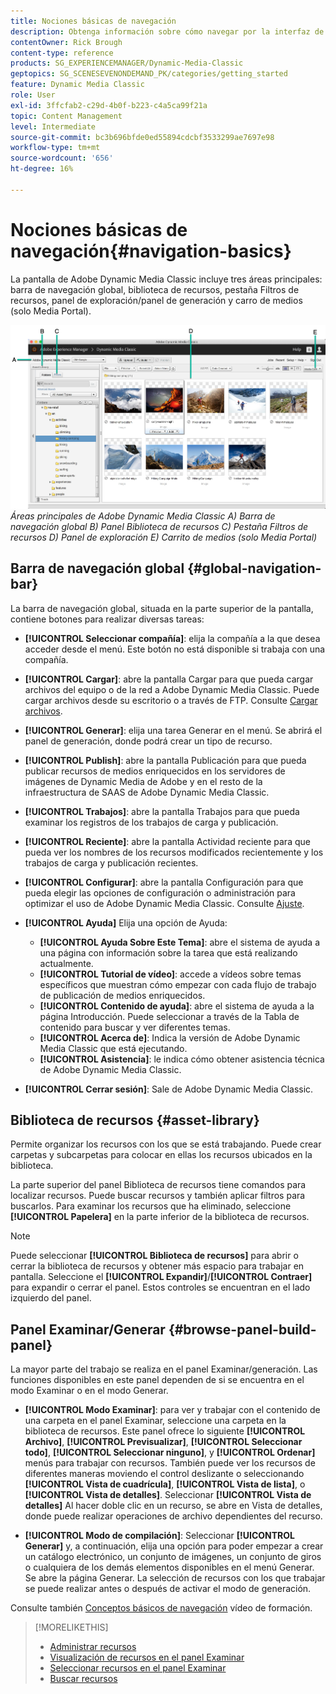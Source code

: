 ```yaml
---
title: Nociones básicas de navegación
description: Obtenga información sobre cómo navegar por la interfaz de usuario de Adobe Dynamic Media Classic.
contentOwner: Rick Brough
content-type: reference
products: SG_EXPERIENCEMANAGER/Dynamic-Media-Classic
geptopics: SG_SCENESEVENONDEMAND_PK/categories/getting_started
feature: Dynamic Media Classic
role: User
exl-id: 3ffcfab2-c29d-4b0f-b223-c4a5ca99f21a
topic: Content Management
level: Intermediate
source-git-commit: bc3b696bfde0ed55894cdcbf3533299ae7697e98
workflow-type: tm+mt
source-wordcount: '656'
ht-degree: 16%

---
```


# Nociones básicas de navegación{#navigation-basics}

La pantalla de Adobe Dynamic Media Classic incluye tres áreas principales: barra de navegación global, biblioteca de recursos, pestaña Filtros de recursos, panel de exploración/panel de generación y carro de medios (solo Media Portal).

![Conceptos básicos de navegación](/help/using/assets/gs_navigation_basics_popup_popup.png)
*Áreas principales de Adobe Dynamic Media Classic*
*A) Barra de navegación global B) Panel Biblioteca de recursos C) Pestaña Filtros de recursos D) Panel de exploración E) Carrito de medios (solo Media Portal)*

## Barra de navegación global {#global-navigation-bar}

La barra de navegación global, situada en la parte superior de la pantalla, contiene botones para realizar diversas tareas:

* **[!UICONTROL Seleccionar compañía]**: elija la compañía a la que desea acceder desde el menú. Este botón no está disponible si trabaja con una compañía.

* **[!UICONTROL Cargar]**: abre la pantalla Cargar para que pueda cargar archivos del equipo o de la red a Adobe Dynamic Media Classic. Puede cargar archivos desde su escritorio o a través de FTP. Consulte [Cargar archivos](/help/using/uploading-files.md).

* **[!UICONTROL Generar]**: elija una tarea Generar en el menú. Se abrirá el panel de generación, donde podrá crear un tipo de recurso.

* **[!UICONTROL Publish]**: abre la pantalla Publicación para que pueda publicar recursos de medios enriquecidos en los servidores de imágenes de Dynamic Media de Adobe y en el resto de la infraestructura de SAAS de Adobe Dynamic Media Classic.

* **[!UICONTROL Trabajos]**: abre la pantalla Trabajos para que pueda examinar los registros de los trabajos de carga y publicación.

* **[!UICONTROL Reciente]**: abre la pantalla Actividad reciente para que pueda ver los nombres de los recursos modificados recientemente y los trabajos de carga y publicación recientes.

* **[!UICONTROL Configurar]**: abre la pantalla Configuración para que pueda elegir las opciones de configuración o administración para optimizar el uso de Adobe Dynamic Media Classic. Consulte [Ajuste](/help/using/setup-basics.md).

* **[!UICONTROL Ayuda]** Elija una opción de Ayuda:

   * **[!UICONTROL Ayuda Sobre Este Tema]**: abre el sistema de ayuda a una página con información sobre la tarea que está realizando actualmente.
   * **[!UICONTROL Tutorial de vídeo]**: accede a vídeos sobre temas específicos que muestran cómo empezar con cada flujo de trabajo de publicación de medios enriquecidos.
   * **[!UICONTROL Contenido de ayuda]**: abre el sistema de ayuda a la página Introducción. Puede seleccionar a través de la Tabla de contenido para buscar y ver diferentes temas.
   * **[!UICONTROL Acerca de]**: Indica la versión de Adobe Dynamic Media Classic que está ejecutando.
   * **[!UICONTROL Asistencia]**: le indica cómo obtener asistencia técnica de Adobe Dynamic Media Classic.

* **[!UICONTROL Cerrar sesión]**: Sale de Adobe Dynamic Media Classic.

## Biblioteca de recursos {#asset-library}

Permite organizar los recursos con los que se está trabajando. Puede crear carpetas y subcarpetas para colocar en ellas los recursos ubicados en la biblioteca.

La parte superior del panel Biblioteca de recursos tiene comandos para localizar recursos. Puede buscar recursos y también aplicar filtros para buscarlos. Para examinar los recursos que ha eliminado, seleccione **[!UICONTROL Papelera]** en la parte inferior de la biblioteca de recursos.

>[!NOTE]
>
>Puede seleccionar **[!UICONTROL Biblioteca de recursos]** para abrir o cerrar la biblioteca de recursos y obtener más espacio para trabajar en pantalla. Seleccione el **[!UICONTROL Expandir]**/**[!UICONTROL Contraer]** para expandir o cerrar el panel. Estos controles se encuentran en el lado izquierdo del panel.

## Panel Examinar/Generar {#browse-panel-build-panel}

La mayor parte del trabajo se realiza en el panel Examinar/generación. Las funciones disponibles en este panel dependen de si se encuentra en el modo Examinar o en el modo Generar.

* **[!UICONTROL Modo Examinar]**: para ver y trabajar con el contenido de una carpeta en el panel Examinar, seleccione una carpeta en la biblioteca de recursos. Este panel ofrece lo siguiente **[!UICONTROL Archivo]**, **[!UICONTROL Previsualizar]**, **[!UICONTROL Seleccionar todo]**, **[!UICONTROL Seleccionar ninguno]**, y **[!UICONTROL Ordenar]** menús para trabajar con recursos. También puede ver los recursos de diferentes maneras moviendo el control deslizante o seleccionando **[!UICONTROL Vista de cuadrícula]**, **[!UICONTROL Vista de lista]**, o **[!UICONTROL Vista de detalles]**. Seleccionar **[!UICONTROL Vista de detalles]** Al hacer doble clic en un recurso, se abre en Vista de detalles, donde puede realizar operaciones de archivo dependientes del recurso.

* **[!UICONTROL Modo de compilación]**: Seleccionar **[!UICONTROL Generar]** y, a continuación, elija una opción para poder empezar a crear un catálogo electrónico, un conjunto de imágenes, un conjunto de giros o cualquiera de los demás elementos disponibles en el menú Generar. Se abre la página Generar. La selección de recursos con los que trabajar se puede realizar antes o después de activar el modo de generación.

Consulte también [Conceptos básicos de navegación](https://s7d5.scene7.com/s7viewers/html5/VideoViewer.html?videoserverurl=https://s7d5.scene7.com/is/content/&amp;emailurl=https://s7d5.scene7.com/s7/emailFriend&amp;serverUrl=https://s7d5.scene7.com/is/image/&amp;config=Scene7SharedAssets/Universal_HTML5_Video&amp;contenturl=https://s7d5.scene7.com/skins/&amp;asset=S7tutorials/571_Navigation%20Basics_converted%20renamed_Getting%20Started-AVS) vídeo de formación.

>[!MORELIKETHIS]
>
>* [Administrar recursos](about-managing-assets.md)
>* [Visualización de recursos en el panel Examinar](viewing-assets-browse-panel.md#viewing_assets_in_the_browse_panel)
>* [Seleccionar recursos en el panel Examinar](selecting-assets-browse-panel.md#selecting_assets_in_the_browse_panel)
>* [Buscar recursos](searching-assets.md#searching_assets)
